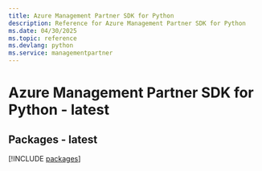 ```yaml
---
title: Azure Management Partner SDK for Python
description: Reference for Azure Management Partner SDK for Python
ms.date: 04/30/2025
ms.topic: reference
ms.devlang: python
ms.service: managementpartner
---
```

# Azure Management Partner SDK for Python - latest
## Packages - latest
[!INCLUDE [packages](management-partner-index.md)]